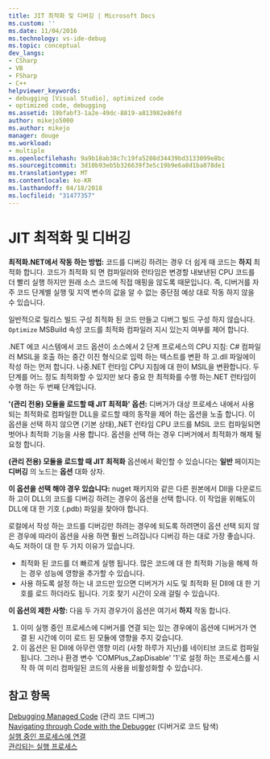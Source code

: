 ```yaml
---
title: JIT 최적화 및 디버깅 | Microsoft Docs
ms.custom: ''
ms.date: 11/04/2016
ms.technology: vs-ide-debug
ms.topic: conceptual
dev_langs:
- CSharp
- VB
- FSharp
- C++
helpviewer_keywords:
- debugging [Visual Studio], optimized code
- optimized code, debugging
ms.assetid: 19bfabf3-1a2e-49dc-8819-a813982e86fd
author: mikejo5000
ms.author: mikejo
manager: douge
ms.workload:
- multiple
ms.openlocfilehash: 9a9b18ab38c7c19fa5208d34439bd3133099e8bc
ms.sourcegitcommit: 3d10b93eb5b326639f3e5c19b9e6a8d1ba078de1
ms.translationtype: MT
ms.contentlocale: ko-KR
ms.lasthandoff: 04/18/2018
ms.locfileid: "31477357"
---
```

# <a name="jit-optimization-and-debugging"></a>JIT 최적화 및 디버깅
**최적화.NET에서 작동 하는 방법:** 코드를 디버깅 하려는 경우 더 쉽게 때 코드는 **하지** 최적화 합니다. 코드가 최적화 되 면 컴파일러와 런타임은 변경할 내보낸된 CPU 코드를 더 빨리 실행 하지만 원래 소스 코드에 직접 매핑을 않도록 때문입니다. 즉, 디버거를 자주 코드 단계별 실행 및 지역 변수의 값을 알 수 없는 중단점 예상 대로 작동 하지 않을 수 있습니다.

일반적으로 릴리스 빌드 구성 최적화 된 코드 만들고 디버그 빌드 구성 하지 않습니다. `Optimize` MSBuild 속성 코드를 최적화 컴파일러 지시 있는지 여부를 제어 합니다.

.NET 에코 시스템에서 코드 옵션이 소스에서 2 단계 프로세스의 CPU 지침: C# 컴파일러 MSIL을 호출 하는 중간 이진 형식으로 입력 하는 텍스트를 변환 하 고.dll 파일에이 작성 하는 먼저 합니다. 나중.NET 런타임 CPU 지침에 대 한이 MSIL을 변환합니다. 두 단계를 어느 정도 최적화할 수 있지만 보다 중요 한 최적화를 수행 하는.NET 런타임이 수행 하는 두 번째 단계입니다.

**'(관리 전용) 모듈을 로드할 때 JIT 최적화' 옵션:** 디버거가 대상 프로세스 내에서 사용 되는 최적화로 컴파일한 DLL을 로드할 때의 동작을 제어 하는 옵션을 노출 합니다. 이 옵션을 선택 하지 않으면 (기본 상태),.NET 런타임 CPU 코드를 MSIL 코드 컴파일되면 벗어나 최적화 기능을 사용 합니다. 옵션을 선택 하는 경우 디버거에서 최적화가 해제 될 요청 합니다.

**(관리 전용) 모듈을 로드할 때 JIT 최적화** 옵션에서 확인할 수 있습니다는 **일반** 페이지는 **디버깅** 의 노드는 **옵션** 대화 상자.

**이 옵션을 선택 해야 경우 있습니다:** nuget 패키지와 같은 다른 원본에서 Dll을 다운로드 하 고이 DLL의 코드를 디버깅 하려는 경우이 옵션을 선택 합니다. 이 작업을 위해도이 DLL에 대 한 기호 (.pdb) 파일을 찾아야 합니다.

로컬에서 작성 하는 코드를 디버깅만 하려는 경우에 되도록 하려면이 옵션 선택 되지 않은 경우에 따라이 옵션을 사용 하면 훨씬 느려집니다 디버깅 하는 대로 가장 좋습니다. 속도 저하이 대 한 두 가지 이유가 있습니다.

* 최적화 된 코드를 더 빠르게 실행 됩니다. 많은 코드에 대 한 최적화 기능을 해제 하는 경우 성능에 영향을 추가할 수 있습니다.
* 사용 하도록 설정 하는 내 코드만 있으면 디버거가 시도 및 최적화 된 Dll에 대 한 기호를 로드 하더라도 됩니다. 기호 찾기 시간이 오래 걸릴 수 있습니다.

**이 옵션의 제한 사항:** 다음 두 가지 경우가이 옵션은 여기서 **하지** 작동 합니다.

1. 이미 실행 중인 프로세스에 디버거를 연결 되는 있는 경우에이 옵션에 디버거가 연결 된 시간에 이미 로드 된 모듈에 영향을 주지 갖습니다.
2. 이 옵션은 된 Dll에 아무런 영향 미리 (사항 하루가 지난)를 네이티브 코드로 컴파일됩니다. 그러나 환경 변수 'COMPlus_ZapDisable' '1'로 설정 하는 프로세스를 시작 하 여 미리 컴파일된 코드의 사용을 비활성화할 수 있습니다.

## <a name="see-also"></a>참고 항목  
 [Debugging Managed Code](../debugger/debugging-managed-code.md) (관리 코드 디버그)  
 [Navigating through Code with the Debugger](../debugger/navigating-through-code-with-the-debugger.md) (디버거로 코드 탐색)  
 [실행 중인 프로세스에 연결](../debugger/attach-to-running-processes-with-the-visual-studio-debugger.md)   
 [관리되는 실행 프로세스](/dotnet/standard/managed-execution-process)
